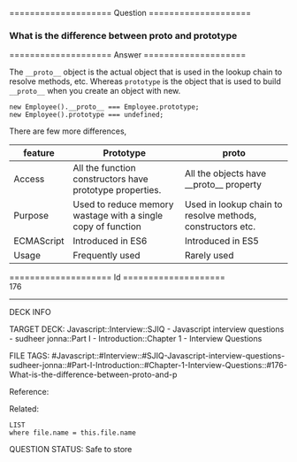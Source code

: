 ==================== Question ====================  

### What is the difference between proto and prototype  

==================== Answer ====================  

The `__proto__` object is the actual object that is used in the lookup chain to resolve methods, etc. Whereas `prototype` is the object that is used to build `__proto__` when you create an object with new.

<!-- codeblock-start -->
<pre><code class="hljs language-javascript"><span class="hljs-keyword">new</span> <span class="hljs-title class_">Employee</span>().<span class="hljs-property">__proto__</span> === <span class="hljs-title class_">Employee</span>.<span class="hljs-property"><span class="hljs-keyword">prototype</span></span>;
<span class="hljs-keyword">new</span> <span class="hljs-title class_">Employee</span>().<span class="hljs-property"><span class="hljs-keyword">prototype</span></span> === <span class="hljs-literal">undefined</span>;
</code></pre>
<!-- codeblock-end -->

There are few more differences,

| feature    | Prototype                                                    | proto                                                      |
| ---------- | ------------------------------------------------------------ | ---------------------------------------------------------- |
| Access     | All the function constructors have prototype properties.     | All the objects have \_\_proto\_\_ property                |
| Purpose    | Used to reduce memory wastage with a single copy of function | Used in lookup chain to resolve methods, constructors etc. |
| ECMAScript | Introduced in ES6                                            | Introduced in ES5                                          |
| Usage      | Frequently used                                              | Rarely used                                                |

==================== Id ====================  
176

---

DECK INFO

TARGET DECK: Javascript::Interview::SJIQ - Javascript interview questions - sudheer jonna::Part I - Introduction::Chapter 1 - Interview Questions

FILE TAGS: #Javascript::#Interview::#SJIQ-Javascript-interview-questions-sudheer-jonna::#Part-I-Introduction::#Chapter-1-Interview-Questions::#176-What-is-the-difference-between-proto-and-p

Reference:

Related:

```dataview
LIST
where file.name = this.file.name
```

QUESTION STATUS: Safe to store
